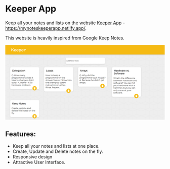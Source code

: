 # Keeper App

Keep all your notes and lists on the website [Keeper App](https://mynoteskeeperapp.netlify.app/) - https://mynoteskeeperapp.netlify.app/.

This website is heavily inspired from Google Keep Notes.

![UI Image](https://github.com/MdNaseerHussain/Keeper-App/blob/main/public/keeper-app-screenshot.png)

## Features:
* Keep all your notes and lists at one place.
* Create, Update and Delete notes on the fly.
* Responsive design
* Attractive User Interface.
